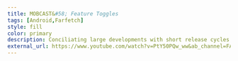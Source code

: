 ```yaml
---
title: MOBCAST&#58; Feature Toggles
tags: [Android,Farfetch]
style: fill
color: primary
description: Conciliating large developments with short release cycles might not seem easy, but it can be! watch our Mobcast Episode on Feature Toggles.
external_url: https://www.youtube.com/watch?v=PtY50PQw_ww&ab_channel=FARFETCHPeople
---
```

